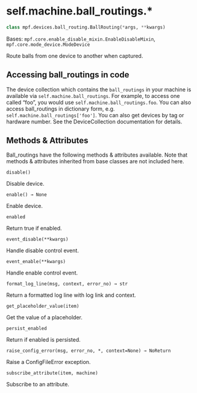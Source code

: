 
# self.machine.ball_routings.*

``` python
class mpf.devices.ball_routing.BallRouting(*args, **kwargs)
```

Bases: `mpf.core.enable_disable_mixin.EnableDisableMixin`, `mpf.core.mode_device.ModeDevice`

Route balls from one device to another when captured.

## Accessing ball_routings in code

The device collection which contains the `ball_routings` in your machine is available via `self.machine.ball_routings`. For example, to access one called “foo”, you would use `self.machine.ball_routings.foo`. You can also access ball_routings in dictionary form, e.g. `self.machine.ball_routings['foo']`. You can also get devices by tag or hardware number. See the DeviceCollection documentation for details.

## Methods & Attributes

Ball_routings have the following methods & attributes available. Note that methods & attributes inherited from base classes are not included here.

`disable()`

Disable device.

`enable() → None`

Enable device.

`enabled`

Return true if enabled.

`event_disable(**kwargs)`

Handle disable control event.

`event_enable(**kwargs)`

Handle enable control event.

`format_log_line(msg, context, error_no) → str`

Return a formatted log line with log link and context.

`get_placeholder_value(item)`

Get the value of a placeholder.

`persist_enabled`

Return if enabled is persisted.

`raise_config_error(msg, error_no, *, context=None) → NoReturn`

Raise a ConfigFileError exception.

`subscribe_attribute(item, machine)`

Subscribe to an attribute.
